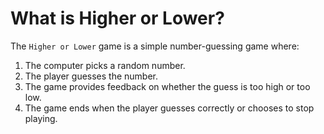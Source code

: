 # What is Higher or Lower?

The `Higher or Lower` game is a simple number-guessing game where:
1. The computer picks a random number.
2. The player guesses the number.
3. The game provides feedback on whether the guess is too high or too low.
4. The game ends when the player guesses correctly or chooses to stop playing.
